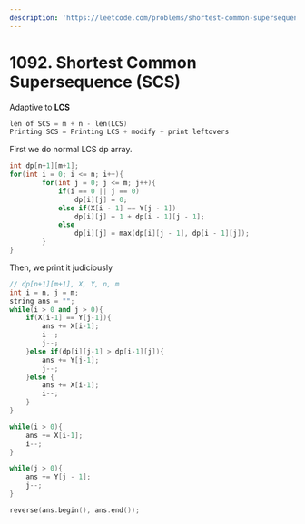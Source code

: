 ```yaml
---
description: 'https://leetcode.com/problems/shortest-common-supersequence/'
---
```


# 1092. Shortest Common Supersequence \(SCS\)

Adaptive to **LCS**

```cpp
len of SCS = m + n - len(LCS)
Printing SCS = Printing LCS + modify + print leftovers
```

First we do normal LCS dp array.

```cpp
int dp[n+1][m+1];
for(int i = 0; i <= n; i++){
        for(int j = 0; j <= m; j++){
            if(i == 0 || j == 0)
                dp[i][j] = 0;
            else if(X[i - 1] == Y[j - 1])
                dp[i][j] = 1 + dp[i - 1][j - 1];
            else
                dp[i][j] = max(dp[i][j - 1], dp[i - 1][j]);
        }
}
```

Then, we print it judiciously

```cpp
// dp[n+1][m+1], X, Y, n, m
int i = n, j = m;
string ans = "";
while(i > 0 and j > 0){
    if(X[i-1] == Y[j-1]){
        ans += X[i-1];
        i--;
        j--;
    }else if(dp[i][j-1] > dp[i-1][j]){
        ans += Y[j-1];
        j--;
    }else {
        ans += X[i-1];
        i--;
    }
}

while(i > 0){
    ans += X[i-1];
    i--;
}

while(j > 0){
    ans += Y[j - 1];
    j--;
}

reverse(ans.begin(), ans.end());
```

